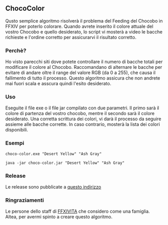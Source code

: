 ## ChocoColor
Qusto semplice algoritmo risolverà il problema del Feeding del Chocobo in FFXIV per poterlo colorare. Quando avrete inserito il colore attuale del vostro Chocobo e quello desiderato, lo script vi mosterà a video le bacche richieste e l'ordine corretto per assicurarvi il risultato corretto.

### Perchè?
Ho visto parecchi siti dove potete controllare il numero di bacche totali per modificare il colore al Chocobo. Raccomandano di alternare le bacche per evitare di andare oltre il range del valore RGB (da 0 a 255), che causa il fallimento di tutto il processo. Questo algoritmo assicura che non andrete mai fuori scala e asscura quindi l'esito desiderato.

### Uso
Eseguite il file exe o il file jar compilato con due parametri. Il primo sarà il colore di partenza del vostro chocobo, mentre il secondo sarà il colore desiderato. Una corretta scrittura dei colori, vi darà il processo da seguire assieme alle bacche corrette. In caso contrario, mosterà la lista dei colori disponibili.

### Esempi

```
choco-color.exe "Desert Yellow" "Ash Gray"
```
```
java -jar choco-color.jar "Desert Yellow" "Ash Gray"
``` 

### Release
Le release sono pubblicate a [questo indirizzo](https://github.com/DarkArtek/ChocoColor/releases)

### Ringraziamenti
Le persone dello staff di [FFXIVITA](https://ffxivita.it) che considero come una famiglia.<br /> 
Altea, per avermi spinto a creare questo algoritmo. 